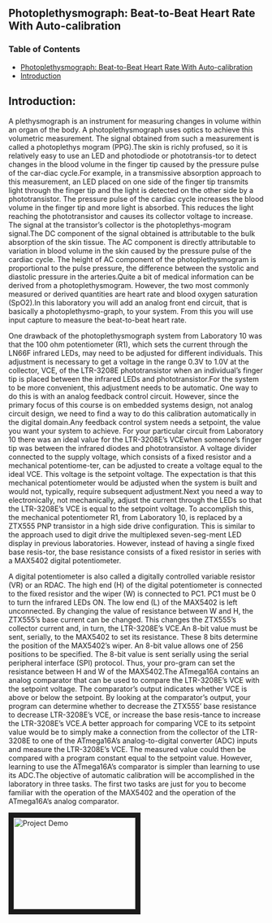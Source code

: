## Photoplethysmograph: Beat-to-Beat Heart Rate With Auto-calibration

### Table of Contents

- [Photoplethysmograph: Beat-to-Beat Heart Rate With Auto-calibration](#)
- [Introduction](#Introduction:)

## Introduction: 

A plethysmograph is an instrument for measuring changes in volume within an 
organ of the body. A photoplethysmograph uses optics to achieve this volumetric 
measurement. The signal obtained from such a measurement is called a photoplethys
mogram (PPG).The skin is richly profused, so it is relatively easy to use an LED
 and photodiode or phototransis-tor to detect changes in the blood volume in the
 finger tip caused by the pressure pulse of the car-diac cycle.For example, in a 
 transmissive absorption approach to this measurement, an LED placed on one side
 of the finger tip transmits light through the finger tip and the light is 
 detected on the other side by a phototransistor. The pressure pulse of the 
 cardiac cycle increases the blood volume in the finger tip and more light is 
 absorbed. This reduces the light reaching the phototransistor and causes its 
 collector voltage to increase. The signal at the transistor’s collector is the 
 photoplethys-mogram signal.The DC component of the signal obtained is 
 attributable to the bulk absorption of the skin tissue. The AC component is 
 directly attributable to variation in blood volume in the skin caused by the 
 pressure pulse of the cardiac cycle. The height of AC component of the 
 photoplethysmogram is proportional to the pulse pressure, the difference 
 between the systolic and diastolic pressure in the arteries.Quite a bit of 
 medical information can be derived from a photoplethysmogram. However, the two 
 most commonly measured or derived quantities are heart rate and blood oxygen 
 saturation (SpO2).In this laboratory you will add an analog front end circuit, 
 that is basically a photoplethysmo-graph, to your system. From this you will 
 use input capture to measure the beat-to-beat heart rate.
 
One drawback of the photoplethysmograph system from Laboratory 10 was that the 
100 ohm potentiometer (R1), which sets the current through the LN66F infrared 
LEDs, may need to be adjusted for different individuals. This adjustment is 
necessary to get a voltage in the range 0.3V to 1.0V at the collector, VCE, of 
the LTR-3208E phototransistor when an individual’s finger tip is placed between 
the infrared LEDs and phototransistor.For the system to be more convenient, 
this adjustment needs to be automatic. One way to do this is with an analog 
feedback control circuit. However, since the primary focus of this course is 
on embedded systems design, not analog circuit design, we need to find a way 
to do this calibration automatically in the digital domain.Any feedback 
control system needs a setpoint, the value you want your system to achieve. 
For your particular circuit from Laboratory 10 there was an ideal value for 
the LTR-3208E’s VCEwhen someone’s finger tip was between the infrared diodes 
and phototransistor. A voltage divider connected to the supply voltage, which 
consists of a fixed resistor and a mechanical potentiome-ter, can be adjusted 
to create a voltage equal to the ideal VCE. This voltage is the setpoint 
voltage. The expectation is that this mechanical potentiometer would be 
adjusted when the system is built and would not, typically, require subsequent 
adjustment.Next you need a way to electronically, not mechanically, adjust the 
current through the LEDs so that the LTR-3208E’s VCE is equal to the setpoint 
voltage. To accomplish this, the mechanical potentiometer R1, from Laboratory 
10, is replaced by a ZTX555 PNP transistor in a high side drive configuration. 
This is similar to the approach used to digit drive the multiplexed 
seven-seg-ment LED display in previous laboratories. However, instead of 
having a single fixed base resis-tor, the base resistance consists of a fixed 
resistor in series with a MAX5402 digital potentiometer. 

A digital potentiometer is also called a digitally controlled variable 
resistor (VR) or an RDAC. The high end (H) of the digital potentiometer is 
connected to the fixed resistor and the wiper (W) is connected to PC1. PC1 
must be 0 to turn the infrared LEDs ON. The low end (L) of the MAX5402 is 
left unconnected. By changing the value of resistance between W and H, the 
ZTX555’s base current can be changed. This changes the ZTX555’s collector 
current and, in turn, the LTR-3208E’s VCE.An 8-bit value must be sent, 
serially, to the MAX5402 to set its resistance. These 8 bits determine the 
position of the MAX5402’s wiper. An 8-bit value allows one of 256 positions 
to be specified. The 8-bit value is sent serially using the serial peripheral 
interface (SPI) protocol. Thus, your pro-gram can set the resistance between 
H and W of the MAX5402.The ATmega16A contains an analog comparator that can 
be used to compare the LTR-3208E’s VCE with the setpoint voltage. The 
comparator’s output indicates whether VCE is above or below the setpoint. By 
looking at the comparator’s output, your program can determine whether to 
decrease the ZTX555’ base resistance to decrease LTR-3208E’s VCE, or increase 
the base resis-tance to increase the LTR-3208E’s VCE.A better approach for 
comparing VCE to its setpoint value would be to simply make a connection from 
the collector of the LTR-3208E to one of the ATmega16A’s analog-to-digital 
converter (ADC) inputs and measure the LTR-3208E’s VCE. The measured value 
could then be compared with a program constant equal to the setpoint value. 
However, learning to use the ATmega16A’s comparator is simpler than learning 
to use its ADC.The objective of automatic calibration will be accomplished in 
the laboratory in three tasks. The first two tasks are just for you to become 
familiar with the operation of the MAX5402 and the operation of the 
ATmega16A’s analog comparator.

<a href="http://www.youtube.com/watch?feature=player_embedded&v=YOUTUBE_VIDEO_ID_HERE
" target="_blank"><img src="http://img.youtube.com/vi/YOUTUBE_VIDEO_ID_HERE/0.jpg" 
alt="Project Demo" width="240" height="180" border="10" /></a>